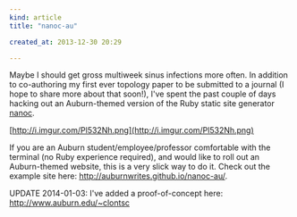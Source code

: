 ```yaml
---
kind: article
title: "nanoc-au"

created_at: 2013-12-30 20:29

---
```


Maybe I should get gross multiweek sinus infections more often. In addition to co-authoring my first ever topology paper to be submitted to a journal (I hope to share more about that soon!), I've spent the past couple of days hacking out an Auburn-themed version of the Ruby static site generator [nanoc](http://nanoc.ws).

[http://i.imgur.com/Pl532Nh.png](http://i.imgur.com/Pl532Nh.png)

If you are an Auburn student/employee/professor comfortable with the terminal (no Ruby experience required), and would like to roll out an Auburn-themed website, this is a very slick way to do it. Check out the example site here: <http://auburnwrites.github.io/nanoc-au/>.

UPDATE 2014-01-03: I've added a proof-of-concept here: <http://www.auburn.edu/~clontsc>